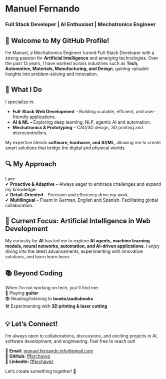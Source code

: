 # Manuel Fernando  
### Full Stack Developer | AI Enthusiast | Mechatronics Engineer  

## 👋 Welcome to My GitHub Profile!  

I’m Manuel, a Mechatronics Engineer turned Full-Stack Developer with a strong passion for **Artificial Intelligence** and emerging technologies. Over the past 13 years, I have worked across industries such as **Tech, Automotive, Materials, Manufacturing, and Design**, gaining valuable insights into problem-solving and innovation.  

## 🚀 What I Do  

I specialize in:    
- **Full-Stack Web Development** – Building scalable, efficient, and user-friendly applications.
- **AI & ML** – Exploring deep learning, NLP, agentic AI and automation.  
- **Mechatronics & Prototyping** – CAD/3D design, 3D printing and microcontrollers.  

My expertise blends **software, hardware, and AI/ML**, allowing me to create smart solutions that bridge the digital and physical worlds.  

## 🔍 My Approach  

I am:  
✔ **Proactive & Adaptive** – Always eager to embrace challenges and expand my knowledge.  
✔ **Detail-Oriented** – Precision and efficiency drive my work.  
✔ **Multilingual** – Fluent in German, English and Spanish. Facilitating global collaboration.  

## 🎯 Current Focus: Artificial Intelligence in Web Development

My curiosity for **AI** has led me to explore **AI agents, machine learning models, neural networks, automation, and AI-driven applications**. I enjoy diving into the latest advancements, experimenting with innovative solutions, and learn learn learn.  

## 📚 Beyond Coding  

When I'm not working on tech, you'll find me:  
🎸 Playing **guitar**  
📚 Reading/listening to **books/audiobooks**  
🛠️ Experimenting with **3D printing & laser cutting**  

## 💡 Let’s Connect!  

I’m always open to collaborations, discussions, and exciting projects in AI, software development, and engineering. Feel free to reach out!  

📩 **Email:** manuel.fernando.info@gmail.com  
🔗 **GitHub:** [ffferchavez](https://github.com/ffferchavez)  
🌟 **LinkedIn:** [ffferchavez](https://de.linkedin.com/in/ffferchavez/de)  

Let’s create something together! 🚀  

